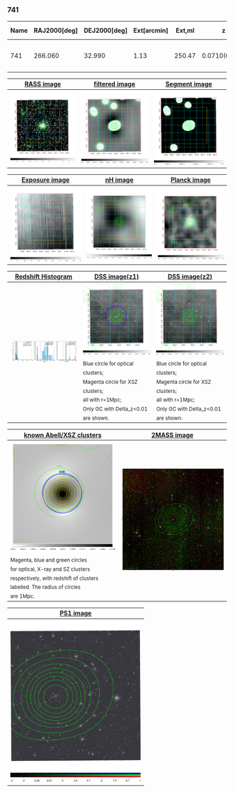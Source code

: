 <div STYLE="page-break-after: always;"></div>

### 741

|Name|RAJ2000[deg]|DEJ2000[deg] |Ext[arcmin]| Ext,ml | z | z_src| C|GC(XSZ,Delta_z<0.01)| GC(OPT,Delta_z<0.01)|GC| R_sig[arcmin] | R500[arcmin] | R500[Mpc]| CRsig[c/s] | CR500[c/s] |L500[1E44 erg/s]|F500[1E-12 erg/s/cm^2]| M500[1E14 Msun]|Tx[keV]|Cnt_sig|Beta|Rc[arcmin]|Comment|Alias|
|---|---|---|---|---|---|------|---|--------|---------|----------|---|---|---|---|---|---|---|---|---|---|---|---|---|---|
|741| 266.060| 32.990| 1.13| 250.47| 0.0710(0.007)| z1, z_xsz| B| MCXC, PSZ2, Tar| N, Zw| MCXC, N, PSZ2, Tar, W| 12.212| 13.116| 1.066| 0.852(0.039)| 0.862(0.040)| 1.959(0.038)| 15.952(0.309)| 3.68(0.04)| 4.89(0.03)| 658.1| 0.686(-0.038+0.048)| 2.089(-0.269+0.312)| -| k049|

|[RASS image](../image/741/741_img.pdf)|[filtered image](../image/741/741_fil.pdf)|[Segment image](../image/741/741_seg.pdf)|
|-------------------|--------------------|-------------------|
| <img src="../image/741/741_img.png" width="300">  | <img src="../image/741/741_fil.png" width="300">   | <img src="../image/741/741_seg.png" width="300">  |

|[Exposure image](../image/741/741_mex.pdf)| [nH image](../image/741/741_nh.pdf)| [Planck image](../image/741/741_p.pdf)|
|-------------------|--------------------|-------------------|
|<img src="../image/741/741_mex.png" width="300">   | <img src="../image/741/741_nh.png" width="300">    | <img src="../image/741/741_p.png" width="300"> |

|[Redshift Histogram](../image/741/741_zg.pdf) | [DSS image(z1)](../image/741/741_dss_z1.pdf)      |  [DSS image(z2)](../image/741/741_dss_z2.pdf)    |
|-------------------|--------------------|-------------------|
|<img src="../image/741/741_zg.png" width="300"> |<img src="../image/741/741_dss_z1.png" width="300"> <sub><br>Blue circle for optical clusters; <br>Magenta circle for XSZ clusters; <br>all with r=1Mpc; <br>Only GC with Delta_z<0.01 are shown. </sub>| <img src="../image/741/741_dss_z2.png" width="300"><sub><br>Blue circle for optical clusters; <br>Magenta circle for XSZ clusters; <br>all with r=1Mpc; <br>Only GC with Delta_z<0.01 are shown. </sub> |

|[known Abell/XSZ clusters](../image/741/741_gc.pdf) | [2MASS image](../image/741/741_2mass.pdf)      |
|-------------------|-------------------|
|<img src=../image/741/741_gc.png width="300"> <br><sub>Magenta, blue and green circles <br>for optical, X-ray and SZ clusters <br>respectively, with redshift of clusters <br>labelled. The radius of circles <br>are 1Mpc.</sub>|<img src="../image/741/741_2mass.png" width="300">  |

|[PS1 image](../image/741/741_ps1.pdf)            |
|-------------------|
| <img src="../image/741/741_ps1.pdf" width="300">  |
